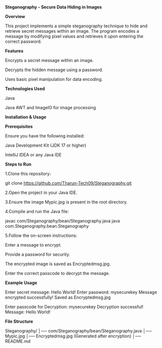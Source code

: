 **Steganography - Secure Data Hiding in Images**

**Overview**

This project implements a simple steganography technique to hide and retrieve secret messages within an image. The program encodes a message by modifying pixel values and retrieves it upon entering the correct password.

**Features**

Encrypts a secret message within an image.

Decrypts the hidden message using a password.

Uses basic pixel manipulation for data encoding.

**Technologies Used**

Java

Java AWT and ImageIO for image processing

**Installation & Usage**

**Prerequisites**

Ensure you have the following installed:

Java Development Kit (JDK 17 or higher)

IntelliJ IDEA or any Java IDE

**Steps to Run**

1.Clone this repository:

  git clone https://github.com/Tharun-Tech09/Steganography.git

2.Open the project in your Java IDE.

3.Ensure the image Mypic.jpg is present in the root directory.

4.Compile and run the Java file:

  javac com/Steganography/bean/Steganography.java
  java com.Steganography.bean.Steganography

5.Follow the on-screen instructions:

  Enter a message to encrypt.

  Provide a password for security.

  The encrypted image is saved as Encryptedmsg.jpg.

  Enter the correct passcode to decrypt the message.

**Example Usage**

Enter secret message: Hello World!
Enter password: mysecurekey
Message encrypted successfully! Saved as Encryptedmsg.jpg

Enter passcode for Decryption: mysecurekey
Decryption successful! Message: Hello World!

**File Structure**

Steganography/
│── com/Steganography/bean/Steganography.java
│── Mypic.jpg
│── Encryptedmsg.jpg (Generated after encryption)
│── README.md
